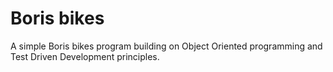Boris bikes
===========

A simple Boris bikes program building on Object Oriented programming and Test Driven Development principles.